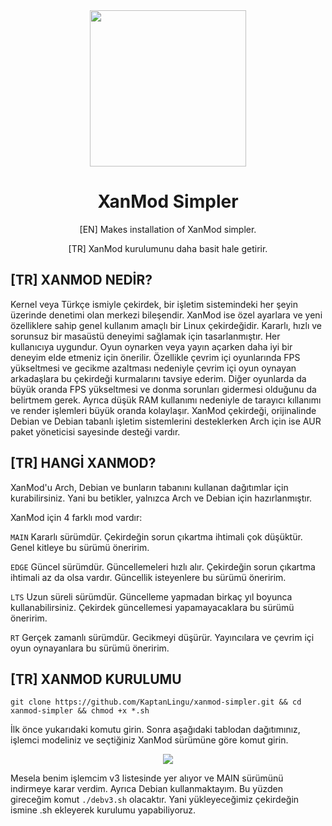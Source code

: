 <div align="center">
  <img src="https://xanmod.org/index_files/xmk.png" width="250">
  <h1 align="center">XanMod Simpler</h1>
  <p align="center">[EN] Makes installation of XanMod simpler.</p>
  <p align="center">[TR] XanMod kurulumunu daha basit hale getirir.</p>
</div>

## [TR] XANMOD NEDİR?
Kernel veya Türkçe ismiyle çekirdek, bir işletim sistemindeki her şeyin üzerinde denetimi olan merkezi bileşendir. XanMod ise özel ayarlara ve yeni özelliklere sahip genel kullanım amaçlı bir Linux çekirdeğidir. Kararlı, hızlı ve sorunsuz bir masaüstü deneyimi sağlamak için tasarlanmıştır. Her kullanıcıya uygundur. Oyun oynarken veya yayın açarken daha iyi bir deneyim elde etmeniz için önerilir. Özellikle çevrim içi oyunlarında FPS yükseltmesi ve gecikme azaltması nedeniyle çevrim içi oyun oynayan arkadaşlara bu çekirdeği kurmalarını tavsiye ederim. Diğer oyunlarda da büyük oranda FPS yükseltmesi ve donma sorunları gidermesi olduğunu da belirtmem gerek. Ayrıca düşük RAM kullanımı nedeniyle de tarayıcı kıllanımı ve render işlemleri büyük oranda kolaylaşır. XanMod çekirdeği, orijinalinde Debian ve Debian tabanlı işletim sistemlerini desteklerken Arch için ise AUR paket yöneticisi sayesinde desteği vardır.

## [TR] HANGİ XANMOD?
XanMod'u Arch, Debian ve bunların tabanını kullanan dağıtımlar için kurabilirsiniz. Yani bu betikler, yalnızca Arch ve Debian için hazırlanmıştır.

XanMod için 4 farklı mod vardır:

`MAIN`  Kararlı sürümdür. Çekirdeğin sorun çıkartma ihtimali çok düşüktür. Genel kitleye bu sürümü öneririm.

`EDGE`  Güncel sürümdür. Güncellemeleri hızlı alır. Çekirdeğin sorun çıkartma ihtimali az da olsa vardır. Güncellik isteyenlere bu sürümü öneririm.

`LTS`  Uzun süreli sürümdür. Güncelleme yapmadan birkaç yıl boyunca kullanabilirsiniz. Çekirdek güncellemesi yapamayacaklara bu sürümü öneririm.

`RT`  Gerçek zamanlı sürümdür. Gecikmeyi düşürür. Yayıncılara ve çevrim içi oyun oynayanlara bu sürümü öneririm.

## [TR] XANMOD KURULUMU

```
git clone https://github.com/KaptanLingu/xanmod-simpler.git && cd xanmod-simpler && chmod +x *.sh
```
İlk önce yukarıdaki komutu girin. Sonra aşağıdaki tablodan dağıtımınız, işlemci modeliniz ve seçtiğiniz XanMod sürümüne göre komut girin.

<div align="center">
  <img src="https://i.hizliresim.com/6y94jme.png">
</div>

Mesela benim işlemcim v3 listesinde yer alıyor ve  MAIN sürümünü indirmeye karar verdim. Ayrıca Debian kullanmaktayım. Bu yüzden gireceğim komut `./debv3.sh` olacaktır. Yani yükleyeceğimiz çekirdeğin ismine .sh ekleyerek kurulumu yapabiliyoruz.
